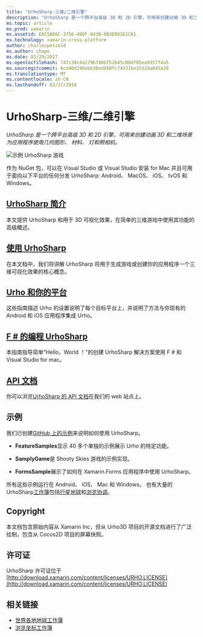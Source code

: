 ```yaml
---
title: "UrhoSharp-三维/二维引擎"
description: "UrhoSharp 是一个跨平台高级 3D 和 2D 引擎，可用来创建动画 3D 和二维场景为应用程序使用几何图形、 材料、 灯和照相机。"
ms.topic: article
ms.prod: xamarin
ms.assetid: E6C5B86C-3756-49DF-843B-0B3D981E1C01
ms.technology: xamarin-cross-platform
author: charlespetzold
ms.author: chape
ms.date: 03/29/2017
ms.openlocfilehash: 747c38c4a279b740bf52645c00df85ea9357f4a5
ms.sourcegitcommit: 6cd40d190abe38edd50fc74331be15324a845a28
ms.translationtype: MT
ms.contentlocale: zh-CN
ms.lasthandoff: 02/27/2018
---
```

# <a name="urhosharp---3d2d-engine"></a>UrhoSharp-三维/二维引擎

_UrhoSharp 是一个跨平台高级 3D 和 2D 引擎，可用来创建动画 3D 和二维场景为应用程序使用几何图形、 材料、 灯和照相机。_

![](images/video.gif "示例 UrhoSharp 游戏")

作为 NuGet 包，可以在 Visual Studio 或 Visual Studio 安装 for Mac 并且可用于面向以下平台的任何分发 UrhoSharp: Android、 MacOS、 iOS、 tvOS 和 Windows。

##  <a name="an-introduction-to-urhosharpgraphics-gamesurhosharpintroductionmd"></a>[UrhoSharp 简介](~/graphics-games/urhosharp/introduction.md)

本文提供 UrhoSharp 和用于 3D 可视化效果，在简单的三维游戏中使用其功能的高级概述。

##  <a name="using-urhosharpgraphics-gamesurhosharpusingmd"></a>[使用 UrhoSharp](~/graphics-games/urhosharp/using.md)

在本文档中，我们将讲解 UrhoSharp 将用于生成游戏或创建你的应用程序一个三维可视化效果的核心概念。

## <a name="urho-and-your-platformgraphics-gamesurhosharpplatformindexmd"></a>[Urho 和你的平台](~/graphics-games/urhosharp/platform/index.md)

这些指南描述 Urho 的设置说明了每个目标平台上，并说明了方法与你现有的 Android 和 iOS 应用程序集成 Urho。

## <a name="programming-urhosharp-with-fgraphics-gamesurhosharpfsharpmd"></a>[F # 的编程 UrhoSharp](~/graphics-games/urhosharp/fsharp.md)

本指南指导简单"Hello，World ！"的创建 UrhoSharp 解决方案使用 F # 和 Visual Studio for mac。

## <a name="api-documentationhttpsdeveloperxamarincomapirooturho"></a>[API 文档](https://developer.xamarin.com/api/root/Urho/)

你可以浏览[UrhoSharp 的 API 文档](https://developer.xamarin.com/api/root/Urho/)在我们的 web 站点上。

## <a name="samples"></a>示例

我们已创建[GitHub 上的示例](http://github.com/xamarin/urho-samples)来说明如何使用 UrhoSharp。

- **FeatureSamples**显示 40 多个单独的示例展示 Urho 的特定功能。

- **SamplyGame**是 Shooty Skies 游戏的示例实现。

- **FormsSample**展示了如何在 Xamarin.Forms 应用程序中使用 UrhoSharp。

所有这些示例运行在 Android、 iOS、 Mac 和 Windows。
也有大量的 UrhoSharp[工作簿](https://developer.xamarin.com/workbooks/)包括[行星地球](https://developer.xamarin.com/workbooks/graphics/urhosharp/planetearth/planetearth.workbook)和[浏览协调](https://developer.xamarin.com/workbooks/graphics/urhosharp/coordinates/ExploringUrhoCoordinates.workbook)。


## <a name="copyright"></a>Copyright

本文档包含原始内容从 Xamarin Inc，但从 Urho3D 项目的开源文档进行了广泛绘制，包含从 Cocos2D 项目的屏幕快照。

## <a name="license"></a>许可证

UrhoSharp 许可证位于[http://download.xamarin.com/content/licenses/URHO.LICENSE](http://download.xamarin.com/content/licenses/URHO.LICENSE)



## <a name="related-links"></a>相关链接

- [世界各地地球工作簿](https://developer.xamarin.com/workbooks/graphics/urhosharp/planetearth/planetearth.workbook)
- [浏览坐标工作簿](https://developer.xamarin.com/workbooks/graphics/urhosharp/coordinates/ExploringUrhoCoordinates.workbook)
